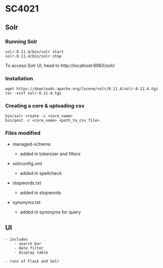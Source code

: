 # SC4021

## Solr
### Running Solr
```
solr-8.11.4/bin/solr start 
solr-8.11.4/bin/solr stop	
```
To access Solr UI, head to http://localhost:8983/solr/

### Installation
```
wget https://downloads.apache.org/lucene/solr/8.11.4/solr-8.11.4.tgz
tar -xvzf solr-8.11.4.tgz
```

### Creating a core & uploading csv
```
bin/solr create -c <core_name>
bin/post -c <core_name> <path_to_csv_file>
```

### Files modified
- managed-schema
    - added in tokenizer and filters 

- solrconfig.xml
    - added in spellcheck

- stopwords.txt
    - added in stopwords

- synonyms.txt
    - added in synonyms for query
 
## UI
```
- includes
    - search bar
    - date filter
    - display table
```

```
- runs of Flask and Solr
```
